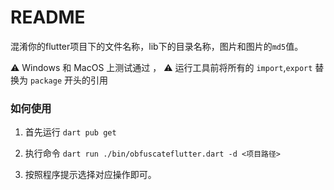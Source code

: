 
# README

混淆你的flutter项目下的文件名称，lib下的目录名称，图片和图片的`md5`值。

⚠️ Windows 和 MacOS 上测试通过 ，
⚠️ 运行工具前将所有的 `import`,`export` 替换为 `package` 开头的引用

### 如何使用 

1. 首先运行  `dart pub get`

2. 执行命令 `dart run ./bin/obfuscateflutter.dart -d <项目路径>`  

3. 按照程序提示选择对应操作即可。
